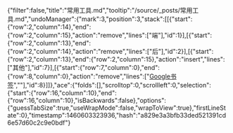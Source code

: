 {"filter":false,"title":"常用工具.md","tooltip":"/source/_posts/常用工具.md","undoManager":{"mark":3,"position":3,"stack":[[{"start":{"row":2,"column":14},"end":{"row":2,"column":15},"action":"remove","lines":["端"],"id":1}],[{"start":{"row":2,"column":13},"end":{"row":2,"column":14},"action":"remove","lines":["后"],"id":2}],[{"start":{"row":2,"column":13},"end":{"row":2,"column":15},"action":"insert","lines":["其他"],"id":7}],[{"start":{"row":7,"column":0},"end":{"row":8,"column":0},"action":"remove","lines":["[Google书签](http://zaozaool.github.io/bookmarks.html)",""],"id":8}]]},"ace":{"folds":[],"scrolltop":0,"scrollleft":0,"selection":{"start":{"row":16,"column":10},"end":{"row":16,"column":10},"isBackwards":false},"options":{"guessTabSize":true,"useWrapMode":false,"wrapToView":true},"firstLineState":0},"timestamp":1460603323936,"hash":"a829e3a3bfb33ded521391cd6e57d60c2c9e0bdf"}